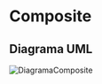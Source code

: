 # Composite
## Diagrama UML

![DiagramaComposite](https://github.com/tcamillo4-ctrlz/bertoti/assets/66873418/87980ab8-6e84-4cb7-9312-68fddd7614c5)
